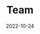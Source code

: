 ---
title: Team
date: 2022-10-24

type: landing

sections:
  - block: people
    content:
      title: Meet the Team
      # Choose which groups/teams of users to display.
      #   Edit `user_groups` in each user's profile to add them to one or more of these groups.
      user_groups:
          - Principal Investigators
          - Team Members
          - Collaborators
          - Postdoctoral Fellows
          - Students
          - Administration
      sort_by: Params.last_name
      sort_ascending: true
    design:
      show_interests: false
      show_organizations: true
      show_role: false
      show_social: true
---